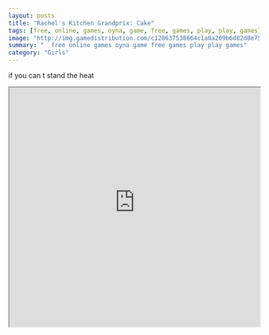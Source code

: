 ```yaml
---
layout: posts
title: "Rachel's Kitchen Grandprix: Cake"
tags: [free, online, games, oyna, game, free, games, play, play, games]
image: "http://img.gamedistribution.com/c128637538664c1a8a209b6d82d8e754.jpg"
summary: "  free online games oyna game free games play play games"
category: "Girls"
---
```


if you can t stand the heat

<iframe width="100%" height="480px;" src="http://flash.gamedistribution.com?game=c128637538664c1a8a209b6d82d8e754"></iframe>